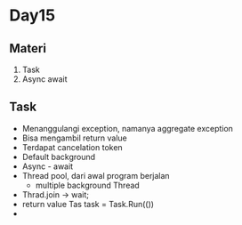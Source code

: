 # Day15

## Materi
1. Task
1. Async await

## Task
- Menanggulangi exception, namanya aggregate exception
- Bisa mengambil return value
- Terdapat cancelation token
- Default background
- Async - await
- Thread pool, dari awal program berjalan
    - multiple background Thread
- Thrad.join -> wait;
- return value Tas<int> task = Task.Run(())
- 
